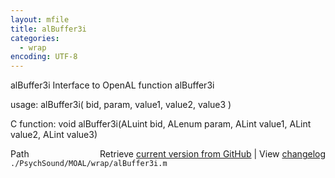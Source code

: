 ```yaml
---
layout: mfile
title: alBuffer3i
categories:
  - wrap
encoding: UTF-8
---
```


alBuffer3i  Interface to OpenAL function alBuffer3i

usage:  alBuffer3i( bid, param, value1, value2, value3 )

C function:  void alBuffer3i(ALuint bid, ALenum param, ALint value1, ALint value2, ALint value3)


<div class="code_header" style="text-align:right;">
  <span style="float:left;">Path&nbsp;&nbsp;</span> <span class="counter">Retrieve <a href=
  "https://raw.github.com/Psychtoolbox-3/Psychtoolbox-3/beta/./PsychSound/MOAL/wrap/alBuffer3i.m">current version from GitHub</a> | View <a href=
  "https://github.com/Psychtoolbox-3/Psychtoolbox-3/commits/beta/./PsychSound/MOAL/wrap/alBuffer3i.m">changelog</a></span>
</div>
<div class="code">
  <code>./PsychSound/MOAL/wrap/alBuffer3i.m</code>
</div>
